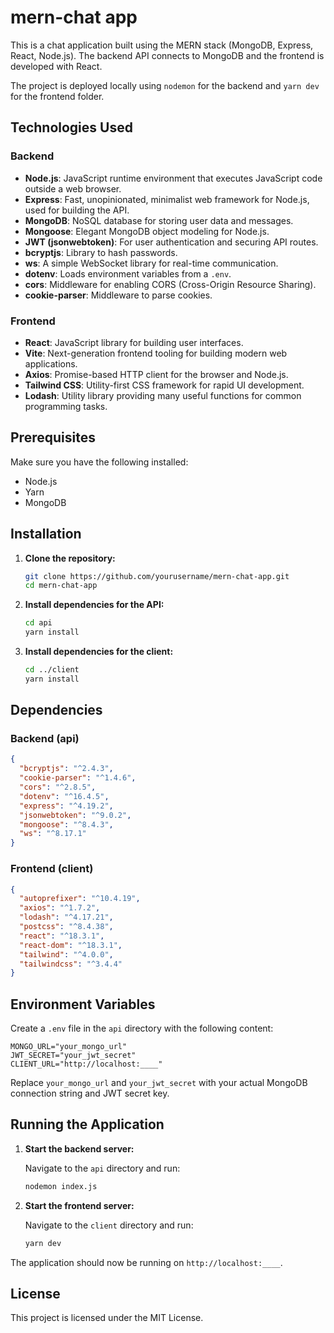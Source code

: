 # mern-chat app

This is a chat application built using the MERN stack (MongoDB, Express, React, Node.js). The backend API connects to MongoDB and the frontend is developed with React. 

The project is deployed locally using `nodemon` for the backend and `yarn dev` for the frontend folder.

## Technologies Used

### Backend
- **Node.js**: JavaScript runtime environment that executes JavaScript code outside a web browser.
- **Express**: Fast, unopinionated, minimalist web framework for Node.js, used for building the API.
- **MongoDB**: NoSQL database for storing user data and messages.
- **Mongoose**: Elegant MongoDB object modeling for Node.js.
- **JWT (jsonwebtoken)**: For user authentication and securing API routes.
- **bcryptjs**: Library to hash passwords.
- **ws**: A simple WebSocket library for real-time communication.
- **dotenv**: Loads environment variables from a `.env`.
- **cors**: Middleware for enabling CORS (Cross-Origin Resource Sharing).
- **cookie-parser**: Middleware to parse cookies.

### Frontend
- **React**: JavaScript library for building user interfaces.
- **Vite**: Next-generation frontend tooling for building modern web applications.
- **Axios**: Promise-based HTTP client for the browser and Node.js.
- **Tailwind CSS**: Utility-first CSS framework for rapid UI development.
- **Lodash**: Utility library providing many useful functions for common programming tasks.

## Prerequisites

Make sure you have the following installed:

- Node.js
- Yarn
- MongoDB

## Installation

1. **Clone the repository:**

   ```bash
   git clone https://github.com/yourusername/mern-chat-app.git
   cd mern-chat-app
   ```

2. **Install dependencies for the API:**

   ```bash
   cd api
   yarn install
   ```

3. **Install dependencies for the client:**

   ```bash
   cd ../client
   yarn install
   ```
## Dependencies

### Backend (api)

```json
{
  "bcryptjs": "^2.4.3",
  "cookie-parser": "^1.4.6",
  "cors": "^2.8.5",
  "dotenv": "^16.4.5",
  "express": "^4.19.2",
  "jsonwebtoken": "^9.0.2",
  "mongoose": "^8.4.3",
  "ws": "^8.17.1"
}
```

### Frontend (client)

```json
{
  "autoprefixer": "^10.4.19",
  "axios": "^1.7.2",
  "lodash": "^4.17.21",
  "postcss": "^8.4.38",
  "react": "^18.3.1",
  "react-dom": "^18.3.1",
  "tailwind": "^4.0.0",
  "tailwindcss": "^3.4.4"
}
```
## Environment Variables

Create a `.env` file in the `api` directory with the following content:

```env
MONGO_URL="your_mongo_url"
JWT_SECRET="your_jwt_secret"
CLIENT_URL="http://localhost:____"
```

Replace `your_mongo_url` and `your_jwt_secret` with your actual MongoDB connection string and JWT secret key.

## Running the Application

1. **Start the backend server:**

   Navigate to the `api` directory and run:

   ```bash
   nodemon index.js
   ```

2. **Start the frontend server:**

   Navigate to the `client` directory and run:

   ```bash
   yarn dev
   ```

The application should now be running on `http://localhost:____`.

## License

This project is licensed under the MIT License.
